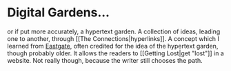 # Digital Gardens...
or if put more accurately, a hypertext garden. 
A collection of ideas, leading one to another, through [[The Connections|hyperlinks]].
A concept which I learned from [Eastgate](http://www.eastgate.com/garden/Introduction.html), often credited for the idea of the hypertext garden, though probably older.
It allows the readers to [[Getting Lost|get "lost"]] in a website. Not really though, because the writer still chooses the path.